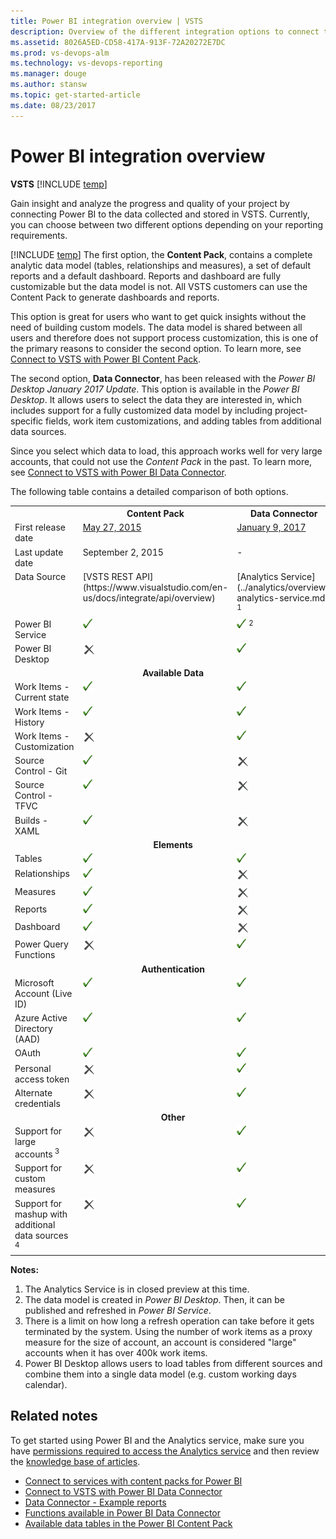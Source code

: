 ```yaml
---
title: Power BI integration overview | VSTS
description: Overview of the different integration options to connect to Power BI and VSTS.
ms.assetid: 8026A5ED-CD58-417A-913F-72A20272E7DC
ms.prod: vs-devops-alm
ms.technology: vs-devops-reporting
ms.manager: douge
ms.author: stansw
ms.topic: get-started-article
ms.date: 08/23/2017
---
```


# Power BI integration overview

<b>VSTS</b>
[!INCLUDE [temp](../_shared/analytics-preview.md)]

Gain insight and analyze the progress and quality of your project by connecting Power BI to the data collected and stored in VSTS.
Currently, you can choose between two different options depending on your reporting requirements.

[!INCLUDE [temp](../_shared/content-pack-deprecation.md)]
The first option, the **Content Pack**, contains a complete analytic data model (tables, relationships and measures), a set of default reports and a default dashboard. Reports and dashboard are fully customizable but the data model is not. All VSTS customers can use the Content Pack to generate dashboards and reports. 

This option is great for users who want to get quick insights without the need of building custom models. The data model is shared between all users and therefore does not support process customization, this is one of the primary reasons to consider the second option. To learn more, see [Connect to VSTS with Power BI Content Pack](connect-vso-pbi-vs.md). 

The second option, **Data Connector**, has been released with the *Power BI Desktop January 2017 Update*. 
This option is available in the *Power BI Desktop*.  It allows users to select the data they are interested in, which includes support for a fully customized data model by including project-specific fields, work item customizations, and adding tables from additional data sources.

Since you select which data to load, this approach works well for very large accounts, that could not use the *Content Pack* in the past. To learn more, see [Connect to VSTS with Power BI Data Connector](data-connector-connect.md). 

The following table contains a detailed comparison of both options.

<table>
<tbody valign="top">
    <tr>
        <th width="50%"></th>
        <th width="25%">Content Pack</th>
        <th width="25%">Data Connector</th>
    </tr>
    <tr>
        <td>First release date</td>
        <td><a href="https://powerbi.microsoft.com/en-us/documentation/powerbi-content-pack-visual-studio">May 27, 2015</a></td>
        <td><a href="https://powerbi.microsoft.com/en-us/blog/power-bi-desktop-january-feature-summary/#visualStudioTeam Services">January 9, 2017</a></td>
    </tr>
    <tr>
        <td>Last update date</td>
        <td>September 2, 2015</td>
        <td>-</td>
    </tr>
    <tr>
        <td>Data Source</td>
        <td>[VSTS REST API](https://www.visualstudio.com/en-us/docs/integrate/api/overview)</td>
        <td>[Analytics Service](../analytics/overview-analytics-service.md)<sup> 1</sup></td>
    </tr>
    <tr>
        <td>Power BI Service</td>
        <td><img alt="checked" src="_img/icons/checkmark.png"></td>
        <td><img alt="checked" src="_img/icons/checkmark.png"><sup> 2</sup></td>
    </tr>
    <tr>
        <td>Power BI Desktop</td>
        <td><img alt="unchecked" src="_img/icons/delete-icon.png"></td>
        <td><img alt="checked" src="_img/icons/checkmark.png"></td>
    </tr>
    <tr>
        <td style="text-align: center" colspan="3">
            <b>Available Data</b>
        </td>
    </tr>
    <tr>
        <td>Work Items - Current state</td>
        <td><img alt="checked" src="_img/icons/checkmark.png"></td>
        <td><img alt="checked" src="_img/icons/checkmark.png"></td>
    </tr>
    <tr>
        <td>Work Items - History</td>
        <td><img alt="checked" src="_img/icons/checkmark.png"></td>
        <td><img alt="checked" src="_img/icons/checkmark.png"></td>
    </tr>
    <tr>
        <td>Work Items - Customization</td>
        <td><img alt="unchecked" src="_img/icons/delete-icon.png"></td>
        <td><img alt="checked" src="_img/icons/checkmark.png"></td>
    </tr>
    <tr>
        <td>Source Control - Git</td>
        <td><img alt="checked" src="_img/icons/checkmark.png"></td>
        <td><img alt="unchecked" src="_img/icons/delete-icon.png"></td>
    </tr>
    <tr>
        <td>Source Control - TFVC</td>
        <td><img alt="checked" src="_img/icons/checkmark.png"></td>
        <td><img alt="unchecked" src="_img/icons/delete-icon.png"></td>
    </tr>
    <tr>
        <td>Builds - XAML</td>
        <td><img alt="checked" src="_img/icons/checkmark.png"></td>
        <td><img alt="unchecked" src="_img/icons/delete-icon.png"></td>
    </tr>
        <tr>
        <td style="text-align: center" colspan="3">
            <b>Elements</b>
        </td>
    <tr>
    <tr>
        <td>Tables</td>
        <td><img alt="checked" src="_img/icons/checkmark.png"></td>
        <td><img alt="checked" src="_img/icons/checkmark.png"></td>
    </tr>
    <tr>
        <td>Relationships</td>
        <td><img alt="checked" src="_img/icons/checkmark.png"></td>
        <td><img alt="unchecked" src="_img/icons/delete-icon.png"></td>
    </tr>
    <tr>
        <td>Measures</td>
        <td><img alt="checked" src="_img/icons/checkmark.png"></td>
        <td><img alt="unchecked" src="_img/icons/delete-icon.png"></td>
    </tr>
    <tr>
        <td>Reports</td>
        <td><img alt="checked" src="_img/icons/checkmark.png"></td>
        <td><img alt="unchecked" src="_img/icons/delete-icon.png"></td>
    </tr>
    <tr>
        <td>Dashboard</td>
        <td><img alt="checked" src="_img/icons/checkmark.png"></td>
        <td><img alt="unchecked" src="_img/icons/delete-icon.png"></td>
    </tr>
    <tr>
        <td>Power Query Functions</td>
        <td><img alt="unchecked" src="_img/icons/delete-icon.png"></td>
        <td><img alt="checked" src="_img/icons/checkmark.png"></td>
    </tr>
    <tr>
        <td style="text-align: center" colspan="3">
            <b>Authentication</b>
        </td>
    <tr>
    <tr>
        <td>Microsoft Account (Live ID)</td>
        <td><img alt="checked" src="_img/icons/checkmark.png"></td>
        <td><img alt="checked" src="_img/icons/checkmark.png"></td>
    </tr>
    <tr>
        <td>Azure Active Directory (AAD)</td>
        <td><img alt="checked" src="_img/icons/checkmark.png"></td>
        <td><img alt="checked" src="_img/icons/checkmark.png"></td>
    </tr>
    <tr>
        <td>OAuth</td>
        <td><img alt="checked" src="_img/icons/checkmark.png"></td>
        <td><img alt="checked" src="_img/icons/checkmark.png"></td>
    </tr>
    <tr>
        <td>Personal access token</td>
        <td><img alt="unchecked" src="_img/icons/delete-icon.png"></td>
        <td><img alt="checked" src="_img/icons/checkmark.png"></td>
    </tr>
    <tr>
        <td>Alternate credentials</td>
        <td><img alt="unchecked" src="_img/icons/delete-icon.png"></td>
        <td><img alt="checked" src="_img/icons/checkmark.png"></td>
    </tr>
    <tr>
        <td style="text-align: center" colspan="3">
            <b>Other</b>
        </td>
    <tr>
    <tr>
        <td>Support for large accounts<sup> 3</sup></td>
        <td><img alt="unchecked" src="_img/icons/delete-icon.png"></td>
        <td><img alt="checked" src="_img/icons/checkmark.png"></td>
    </tr>
    <tr>
        <td>Support for custom measures</td>
        <td><img alt="unchecked" src="_img/icons/delete-icon.png"></td>
        <td><img alt="checked" src="_img/icons/checkmark.png"></td>
    </tr>
    <tr>
        <td>Support for mashup with additional data sources<sup> 4</sup></td>
        <td><img alt="unchecked" src="_img/icons/delete-icon.png"></td>
        <td><img alt="checked" src="_img/icons/checkmark.png"></td>
    </tr>
</tbody>
</table>

**Notes:**  
1. The Analytics Service is in closed preview at this time.
2. The data model is created in *Power BI Desktop*. Then, it can be published and refreshed in *Power BI Service*.
3. There is a limit on how long a refresh operation can take before it gets terminated by the system.
Using the number of work items as a proxy measure for the size of account, an account is considered "large" accounts when it has over 400k work items.
4. Power BI Desktop allows users to load tables from different sources and combine them into a single data model (e.g. custom working days calendar).



## Related notes

To get started using Power BI and the Analytics service, make sure you have [permissions required to access the Analytics service](../analytics/analytics-security.md) and then review the [knowledge base of articles](https://support.powerbi.com/).

- [Connect to services with content packs for Power BI](https://powerbi.microsoft.com/documentation/powerbi-content-packs-services/)
- [Connect to VSTS with Power BI Data Connector](./data-connector-connect.md)
- [Data Connector - Example reports](./data-connector-examples.md)
- [Functions available in Power BI Data Connector](data-connector-functions.md)  
- [Available data tables in the Power BI Content Pack](data-connector-available-data.md) 
